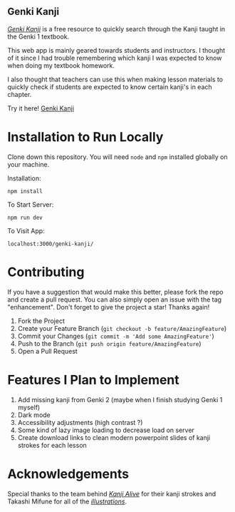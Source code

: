 ## Genki Kanji

[_Genki Kanji_][1] is a free resource to quickly search through the Kanji taught in the Genki 1 textbook.

This web app is mainly geared towards students and instructors. I thought of it since I had trouble remembering which kanji I was expected to know when doing my textbook homework.

I also thought that teachers can use this when making lesson materials to quickly check if students are expected to know certain kanji's in each chapter.

Try it here! [Genki Kanji][1]

# Installation to Run Locally

Clone down this repository. You will need `node` and `npm` installed globally on your machine.  

Installation:

`npm install`  

To Start Server:

`npm run dev`  

To Visit App:

`localhost:3000/genki-kanji/`

# Contributing

If you have a suggestion that would make this better, please fork the repo and create a pull request. You can also simply open an issue with the tag "enhancement".
Don't forget to give the project a star! Thanks again!

1. Fork the Project
2. Create your Feature Branch (`git checkout -b feature/AmazingFeature`)
3. Commit your Changes (`git commit -m 'Add some AmazingFeature'`)
4. Push to the Branch (`git push origin feature/AmazingFeature`)
5. Open a Pull Request

# Features I Plan to Implement

1. Add missing kanji from Genki 2 (maybe when I finish studying Genki 1 myself)
2. Dark mode
3. Accessibility adjustments (high contrast ?)
4. Some kind of lazy image loading to decrease load on server
5. Create download links to clean modern powerpoint slides of kanji strokes for each lesson

# Acknowledgements

Special thanks to the team behind [_Kanji Alive_][2] for their kanji strokes and Takashi Mifune for all of the [_illustrations_][3].


[1]: https://argelhunos.github.io/genki-kanji/
[2]: https://github.com/kanjialive/kanji-data-media
[3]: https://www.irasutoya.com
